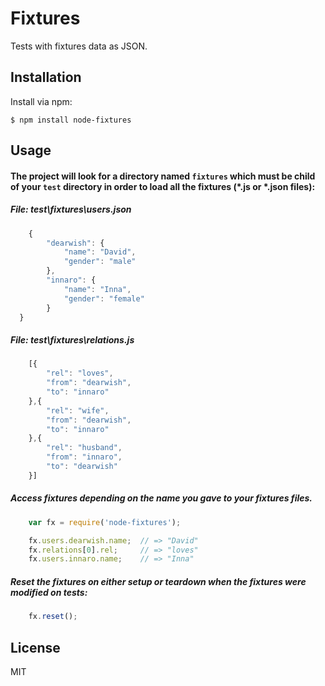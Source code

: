 
# Fixtures

  Tests with fixtures data as JSON.
  

## Installation

Install via npm:

    $ npm install node-fixtures

## Usage

#### The project will look for a directory named `fixtures` which must be child of your `test` directory in order to load all the fixtures (*.js or *.json files):

##### File: test\fixtures\users.json

```js
    {
        "dearwish": {
            "name": "David",
            "gender": "male"
        },
        "innaro": {
            "name": "Inna",
            "gender": "female"
        }
  }
```

#####  File: test\fixtures\relations.js

```js
    [{
        "rel": "loves",
        "from": "dearwish",
        "to": "innaro"
    },{
        "rel": "wife",
        "from": "dearwish",
        "to": "innaro"
    },{
        "rel": "husband",
        "from": "innaro",
        "to": "dearwish"
    }]
```

##### Access fixtures depending on the name you gave to your fixtures files.
 
```js
    var fx = require('node-fixtures');

    fx.users.dearwish.name;  // => "David"
    fx.relations[0].rel;     // => "loves"
    fx.users.innaro.name;    // => "Inna"
```

##### Reset the fixtures on either setup or teardown when the fixtures were modified on tests:
 
```js
    fx.reset();
```

## License

MIT
